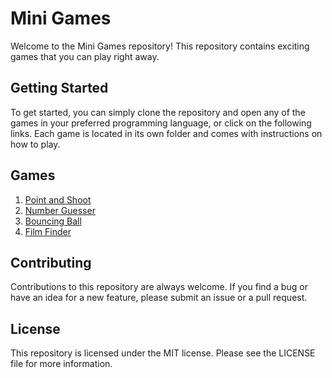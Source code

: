# Mini Games

Welcome to the Mini Games repository! This repository contains exciting games that you can play right away.

## Getting Started

To get started, you can simply clone the repository and open any of the games in your preferred programming language, or click on the following links. Each game is located in its own folder and comes with instructions on how to play.

## Games

1. [Point and Shoot](https://github.com/logreg-n-coffee/mini-games/tree/master/point-n-shoot)
2. [Number Guesser](https://github.com/logreg-n-coffee/mini-games/tree/master/number-guesser)
3. [Bouncing Ball](https://github.com/logreg-n-coffee/mini-games/tree/master/bouncing-ball)
4. [Film Finder](https://github.com/logreg-n-coffee/mini-games/tree/master/film-finder)

## Contributing

Contributions to this repository are always welcome. If you find a bug or have an idea for a new feature, please submit an issue or a pull request.

## License

This repository is licensed under the MIT license. Please see the LICENSE file for more information.
